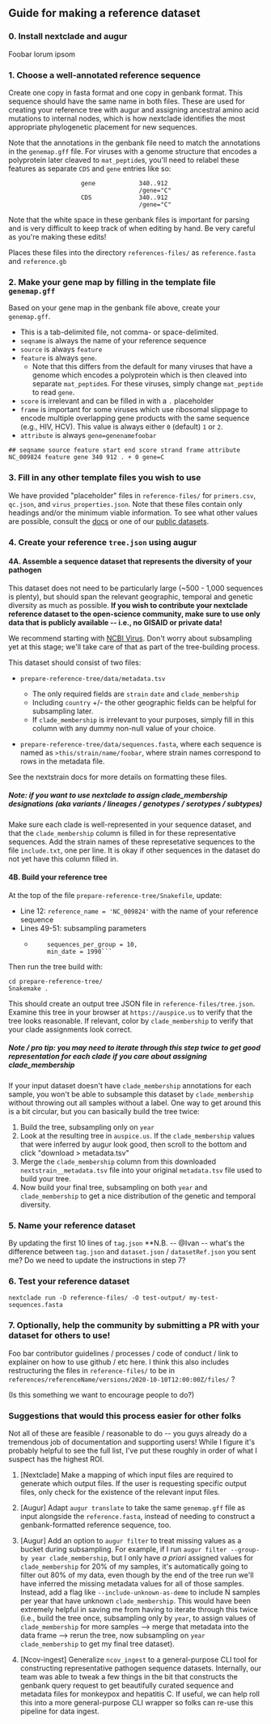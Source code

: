 ## Guide for making a reference dataset

### 0. Install nextclade and augur

Foobar lorum ipsom

### 1. Choose a well-annotated reference sequence

Create one copy in fasta format and one copy in genbank format. This sequence should have the same name in both files. These are used for creating your reference tree with augur and assigning ancestral amino acid mutations to internal nodes, which is how nextclade identifies the most appropriate phylogenetic placement for new sequences.

Note that the annotations in the genbank file need to match the annotations in the `genemap.gff` file. For viruses with a genome structure that encodes a polyprotein later cleaved to `mat_peptide`s, you'll need to relabel these features as separate `CDS` and `gene` entries like so:

```
                    gene            340..912
                                    /gene="C"
                    CDS             340..912
                                    /gene="C"
```

Note that the white space in these genbank files is important for parsing and is very difficult to keep track of when editing by hand. Be very careful as you're making these edits!

Places these files into the directory `references-files/` as `reference.fasta` and `reference.gb`

### 2. Make your gene map by filling in the template file `genemap.gff`

Based on your gene map in the genbank file above, create your `genemap.gff`.

- This is a tab-delimited file, not comma- or space-delimited.
- `seqname` is always the name of your reference sequence
- `source` is always `feature`
- `feature` is always `gene`.
  - Note that this differs from the default for many viruses that have a genome which encodes a polyprotein which is then cleaved into separate `mat_peptide`s. For these viruses, simply change `mat_peptide` to read `gene`.
- `score` is irrelevant and can be filled in with a `.` placeholder
- `frame` is important for some viruses which use ribosomal slippage to encode multiple overlapping gene products with the same sequence (e.g., HIV, HCV). This value is always either `0` (default) `1` or `2`.
- `attribute` is always `gene=genenamefoobar`

```
## seqname source feature start end score strand frame attribute
NC_009824 feature gene 340 912 . + 0 gene=C
```

### 3. Fill in any other template files you wish to use

We have provided "placeholder" files in `reference-files/` for `primers.csv`, `qc.json`, and `virus_properties.json`. Note that these files contain only headings and/or the minimum viable information. To see what other values are possible, consult the [docs]() or one of our [public datasets]().

### 4. Create your reference `tree.json` using augur

#### 4A. Assemble a sequence dataset that represents the diversity of your pathogen

This dataset does not need to be particularly large (~500 - 1,000 sequences is plenty), but should span the relevant geographic, temporal and genetic diversity as much as possible.
**If you wish to contribute your nextclade reference dataset to the open-science community, make sure to use only data that is publicly available -- i.e., no GISAID or private data!**

We recommend starting with [NCBI Virus](https://www.ncbi.nlm.nih.gov/labs/virus/vssi/#/).
Don't worry about subsampling yet at this stage; we'll take care of that as part of the tree-building process.

This dataset should consist of two files:

- `prepare-reference-tree/data/metadata.tsv`

  - The only required fields are `strain` `date` and `clade_membership`
  - Including `country` +/- the other geographic fields can be helpful for subsampling later.
  - If `clade_membership` is irrelevant to your purposes, simply fill in this column with any dummy non-null value of your choice.

- `prepare-reference-tree/data/sequences.fasta`, where each sequence is named as `>this/strain/name/foobar`, where strain names correspond to rows in the metadata file.

See the nextstrain docs for more details on formatting these files.

##### Note: if you want to use nextclade to assign clade_membership designations (aka variants / lineages / genotypes / serotypes / subtypes)

Make sure each clade is well-represented in your sequence dataset, and that the `clade_membership` column is filled in for these representative sequences. Add the strain names of these represetative sequences to the file `include.txt`, one per line. It is okay if other sequences in the dataset do not yet have this column filled in.

#### 4B. Build your reference tree

At the top of the file `prepare-reference-tree/Snakefile`, update:

- Line 12: `reference_name = 'NC_009824'` with the name of your reference sequence
- Lines 49-51: subsampling parameters
  - ````group_by = "country year",
        sequences_per_group = 10,
        min_date = 1990```
    ````

Then run the tree build with:

```
cd prepare-reference-tree/
Snakemake .
```

This should create an output tree JSON file in `reference-files/tree.json`. Examine this tree in your browser at `https://auspice.us` to verify that the tree looks reasonable. If relevant, color by `clade_membership` to verify that your clade assignments look correct.

##### Note / pro tip: you may need to iterate through this step twice to get good representation for each clade if you care about assigning clade_membership

If your input dataset doesn't have `clade_membership` annotations for each sample, you won't be able to subsample this dataset by `clade_membership` without throwing out all samples without a label. One way to get around this is a bit circular, but you can basically build the tree twice:

1. Build the tree, subsampling only on `year`
2. Look at the resulting tree in `auspice.us`. If the `clade_membership` values that were inferred by augur look good, then scroll to the bottom and click "download > metadata.tsv"
3. Merge the `clade_membership` column from this downloaded `nextstrain__metadata.tsv` file into your original `metadata.tsv` file used to build your tree.
4. Now build your final tree, subsampling on both `year` and `clade_membership` to get a nice distribution of the genetic and temporal diversity.

### 5. Name your reference dataset

By updating the first 10 lines of `tag.json`
\*\*N.B. -- @Ivan -- what's the difference between `tag.json` and `dataset.json` / `datasetRef.json` you sent me? Do we need to update the instructions in step 7?

### 6. Test your reference dataset

`nextclade run -D reference-files/ -O test-output/ my-test-sequences.fasta`

### 7. Optionally, help the community by submitting a PR with your dataset for others to use!

Foo bar contributor guidelines / processes / code of conduct / link to explainer on how to use github / etc here. I think this also includes restructuring the files in `reference-files/` to be in
`references/referenceName/versions/2020-10-10T12:00:00Z/files/` ?

(Is this something we want to encourage people to do?)

### Suggestions that would this process easier for other folks

Not all of these are feasible / reasonable to do -- you guys already do a tremendous job of documentation and supporting users! While I figure it's probably helpful to see the full list, I've put these roughly in order of what I suspect has the highest ROI.

1. [Nextclade] Make a mapping of which input files are required to generate which output files. If the user is requesting specific output files, only check for the existence of the relevant input files.

2. [Augur] Adapt `augur translate` to take the same `genemap.gff` file as input alongside the `reference.fasta`, instead of needing to construct a genbank-formatted reference sequence, too.

3. [Augur] Add an option to `augur filter` to treat missing values as a bucket during subsampling. For example, if I run `augur filter --group-by year clade_membership`, but I only have _a priori_ assigned values for `clade_membership` for 20% of my samples, it's automatically going to filter out 80% of my data, even though by the end of the tree run we'll have inferred the missing metadata values for all of those samples. Instead, add a flag like `--include-unknown-as-deme` to include N samples per year that have unknown `clade_membership`. This would have been extremely helpful in saving me from having to iterate through this twice (i.e., build the tree once, subsampling only by `year`, to assign values of `clade_membership` for more samples --> merge that metadata into the data frame --> rerun the tree, now subsampling on `year clade_membership` to get my final tree dataset).

4. [Ncov-ingest] Generalize `ncov_ingest` to a general-purpose CLI tool for constructing representative pathogen sequence datasets. Internally, our team was able to tweak a few things in the bit that constructs the genbank query request to get beautifully curated sequence and metadata files for monkeypox and hepatitis C. If useful, we can help roll this into a more general-purpose CLI wrapper so folks can re-use this pipeline for data ingest.
